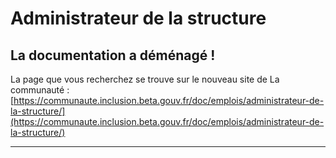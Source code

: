 # Administrateur de la structure

## La documentation a déménagé !

La page que vous recherchez se trouve sur le nouveau site de La communauté : [https://communaute.inclusion.beta.gouv.fr/doc/emplois/administrateur-de-la-structure/](https://communaute.inclusion.beta.gouv.fr/doc/emplois/administrateur-de-la-structure/)

****
